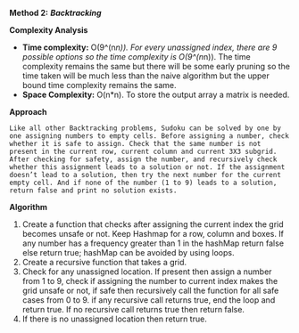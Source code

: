 **Method 2:** ***Backtracking***

**Complexity Analysis**

-   **Time complexity:**  O(9^(n*n)). 
    For every unassigned index, there are 9 possible options so the time complexity is O(9^(n*n)). The time complexity remains the same but there will be some early pruning so the time taken will be much less than the naive algorithm but the upper bound time complexity remains the same.
-   **Space Complexity:**  O(n*n). 
    To store the output array a matrix is needed.

**Approach**

    Like all other Backtracking problems, Sudoku can be solved by one by one assigning numbers to empty cells. Before assigning a number, check whether it is safe to assign. Check that the same number is not present in the current row, current column and current 3X3 subgrid. After checking for safety, assign the number, and recursively check whether this assignment leads to a solution or not. If the assignment doesn’t lead to a solution, then try the next number for the current empty cell. And if none of the number (1 to 9) leads to a solution, return false and print no solution exists.

**Algorithm** 

1. Create a function that checks after assigning the current index the grid becomes unsafe or not. Keep Hashmap for a row, column and boxes. If any number has a frequency greater than 1 in the hashMap return false else return true; hashMap can be avoided by using loops.
2. Create a recursive function that takes a grid.
3. Check for any unassigned location. If present then assign a number from 1 to 9, check if assigning the number to current index makes the grid unsafe or not, if safe then recursively call the function for all safe cases from 0 to 9. if any recursive call returns true, end the loop and return true. If no recursive call returns true then return false.
4. If there is no unassigned location then return true.